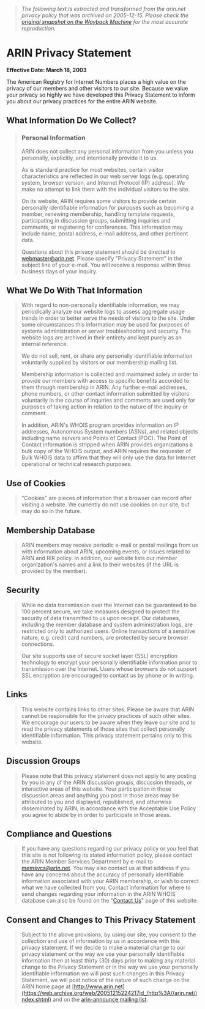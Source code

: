 > *The following text is extracted and transformed from the arin.net privacy policy that was archived on 2005-12-15. Please check the [original snapshot on the Wayback Machine](https://web.archive.org/web/20051215224217id_/http%3A//arin.net/privacy.html) for the most accurate reproduction.*

# ARIN Privacy Statement

**Effective Date: March 18, 2003**

The American Registry for Internet Numbers places a high value on the privacy of our members and other visitors to our site. Because we value your privacy so highly we have developed this Privacy Statement to inform you about our privacy practices for the entire ARIN website.

## What Information Do We Collect?

> ### Personal Information
> 
> ARIN does not collect any personal information from you unless you personally, explicitly, and intentionally provide it to us.
> 
> As is standard practice for most websites, certain visitor characteristics are reflected in our web server logs (e.g. operating system, browser version, and Internet Protocol (IP) address). We make no attempt to link them with the individual visitors to the site.
> 
> On its website, ARIN requires some visitors to provide certain personally identifiable information for purposes such as becoming a member, renewing membership, handling template requests, participating in discussion groups, submitting inquiries and comments, or registering for conferences. This information may include name, postal address, e-mail address, and other pertinent data.
> 
> Questions about this privacy statement should be directed to [webmaster@arin.net](mailto:webmaster@arin.net?Subject=Privacy%20Statement). Please specify "Privacy Statement" in the subject line of your e-mail. You will receive a response within three business days of your inquiry.

## What We Do With That Information

> With regard to non-personally identifiable information, we may periodically analyze our website logs to assess aggregate usage trends in order to better serve the needs of visitors to the site. Under some circumstances this information may be used for purposes of systems administration or server troubleshooting and security. The website logs are archived in their entirety and kept purely as an internal reference.
> 
> We do not sell, rent, or share any personally identifiable information voluntarily supplied by visitors or our membership mailing list.
> 
> Membership information is collected and maintained solely in order to provide our members with access to specific benefits accorded to them through membership in ARIN. Any further e-mail addresses, phone numbers, or other contact information submitted by visitors voluntarily in the course of inquiries and comments are used only for purposes of taking action in relation to the nature of the inquiry or comment.
> 
> In addition, ARIN's WHOIS program provides information on IP addresses, Autonomous System numbers (ASNs), and related objects including name servers and Points of Contact (POC). The Point of Contact information is stripped when ARIN provides organizations a bulk copy of the WHOIS output, and ARIN requires the requester of Bulk WHOIS data to affirm that they will only use the data for Internet operational or technical research purposes.

## Use of Cookies

> "Cookies" are pieces of information that a browser can record after visiting a website. We currently do not use cookies on our site, but may do so in the future.

## Membership Database

> ARIN members may receive periodic e-mail or postal mailings from us with information about ARIN, upcoming events, or issues related to ARIN and RIR policy. In addition, our website lists our member organization's names and a link to their websites (if the URL is provided by the member).

## Security

> While no data transmission over the Internet can be guaranteed to be 100 percent secure, we take measures designed to protect the security of data transmitted to us upon receipt. Our databases, including the member database and system administration logs, are restricted only to authorized users. Online transactions of a sensitive nature, e.g. credit card numbers, are protected by secure browser connections.
> 
> Our site supports use of secure socket layer (SSL) encryption technology to encrypt your personally identifiable information prior to transmission over the Internet. Users whose browsers do not support SSL encryption are encouraged to contact us by phone or in writing.

## Links

> This website contains links to other sites. Please be aware that ARIN cannot be responsible for the privacy practices of such other sites. We encourage our users to be aware when they leave our site and to read the privacy statements of those sites that collect personally identifiable information. This privacy statement pertains only to this website.

## Discussion Groups

> Please note that this privacy statement does not apply to any posting by you in any of the ARIN discussion groups, discussion threads, or interactive areas of this website. Your participation in those discussion areas and anything you post in those areas may be attributed to you and displayed, republished, and otherwise disseminated by ARIN, in accordance with the Acceptable Use Policy you agree to abide by in order to participate in those areas.

## Compliance and Questions

> If you have any questions regarding our privacy policy or you feel that this site is not following its stated information policy, please contact the ARIN Member Services Department by e-mail to [memsvcs@arin.net](mailto:memsvcs@arin.net?Subject=Member%20Privacy). You may also contact us at that address if you have any concerns about the accuracy of personally identifiable information associated with your ARIN membership, or wish to correct what we have collected from you. Contact information for where to send changes regarding your information in the ARIN WHOIS database can also be found on the "[Contact Us](https://web.archive.org/web/20051215224217id_/http%3A//arin.net/about_us/contact_us.html)" page of this website.

## Consent and Changes to This Privacy Statement

> Subject to the above provisions, by using our site, you consent to the collection and use of information by us in accordance with this privacy statement. If we decide to make a material change to our privacy statement or the way we use your personally identifiable information then at least thirty (30) days prior to making any material change to the Privacy Statement or in the way we use your personally identifiable information we will post such changes in this Privacy Statement, we will post notice of the nature of such change on the ARIN home page at [http://www.arin.net](https://web.archive.org/web/20051215224217id_/http%3A//arin.net/index.shtml) and on the [arin-announce mailing list](https://web.archive.org/web/20051215224217id_/http%3A//arin.net/mailing_lists/index.html). 

